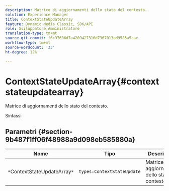 ```yaml
---
description: Matrice di aggiornamenti dello stato del contesto.
solution: Experience Manager
title: ContextStateUpdateArray
feature: Dynamic Media Classic, SDK/API
role: Sviluppatore,Amministratore
translation-type: tm+mt
source-git-commit: f6c97606d7a4209427316d7367013ad9585a5cae
workflow-type: tm+mt
source-wordcount: '33'
ht-degree: 12%

---
```



# ContextStateUpdateArray{#contextstateupdatearray}

Matrice di aggiornamenti dello stato del contesto.

Sintassi

## Parametri {#section-9b487f1ff06f48988a9d098eb585880a}

| Nome | Tipo | Descrizione |
|---|---|---|
| `*`ContextStateUpdateArray`*` | `types:ContextStateUpdate` | Matrice di aggiornamenti dello stato del contesto. |

